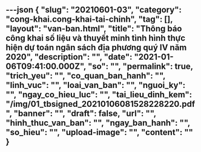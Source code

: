 ---json
{
    "slug": "20210601-03",
    "category": "cong-khai.cong-khai-tai-chinh",
    "tag": [],
    "layout": "van-ban.html",
    "title": "Thông báo công khai số liệu và thuyết minh tình hình thực hiện dự toán ngân sách địa phương quý IV năm 2020",
    "description": "",
    "date": "2021-01-06T09:41:00.000Z",
    "so": "",
    "permalink": true,
    "trich_yeu": "",
    "co_quan_ban_hanh": "",
    "linh_vuc": "",
    "loai_van_ban": "",
    "nguoi_ky": "",
    "ngay_co_hieu_luc": "",
    "tai_lieu_dinh_kem": "/img/01_tbsigned_20210106081528228220.pdf",
    "banner": "",
    "draft": false,
    "url": "",
    "hinh_thuc_van_ban": "",
    "ngay_ban_hanh": "",
    "so_hieu": "",
    "upload-image": "",
    "__content__": ""
}
---
